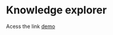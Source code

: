 # Knowledge explorer

Acess the link <a target="_blank" href="https://gildsonhugo.github.io/Knowledge-explorer/">demo</a>

